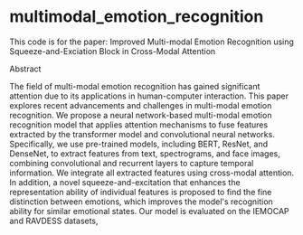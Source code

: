 # multimodal_emotion_recognition
This code is for the paper: Improved Multi-modal Emotion Recognition using Squeeze-and-Exciation Block in Cross-Modal Attention

Abstract

The field of multi-modal emotion recognition has gained significant attention due to its applications in human-computer interaction. This paper explores recent advancements and challenges in multi-modal emotion recognition. We propose a neural network-based multi-modal emotion recognition model that applies attention mechanisms to fuse features extracted by the transformer model and convolutional neural networks. Specifically, we use pre-trained models, including BERT, ResNet, and DenseNet, to extract features from text, spectrograms, and face images, combining convolutional and recurrent layers to capture temporal information. We integrate all extracted features using cross-modal attention. In addition, a novel squeeze-and-excitation that enhances the representation ability of individual features is proposed to find the fine distinction between emotions, which improves the model's recognition ability for similar emotional states. Our model is evaluated on the IEMOCAP and RAVDESS datasets,
